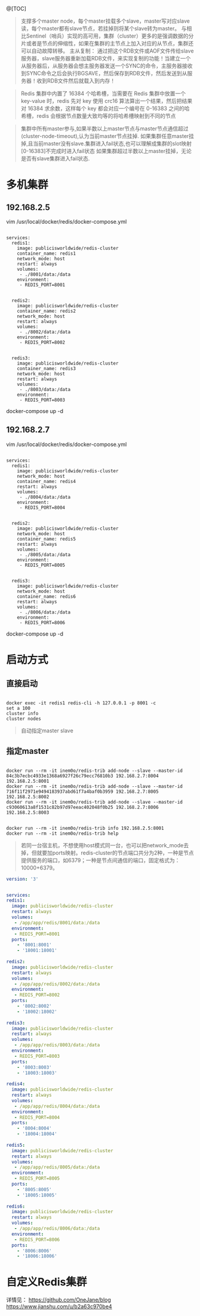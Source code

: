 @[TOC]
>支撑多个master node，每个master挂载多个slave，master写对应slave读，每个master都有slave节点，若挂掉则将某个slave转为master。
与相比Sentinel（哨兵）实现的高可用，集群（cluster）更多的是强调数据的分片或者是节点的伸缩性，如果在集群的主节点上加入对应的从节点，集群还可以自动故障转移。
主从复制： 通过把这个RDB文件或AOF文件传给slave服务器，slave服务器重新加载RDB文件，来实现复制的功能！当建立一个从服务器后，从服务器会想主服务器发送一个SYNC的命令，主服务器接收到SYNC命令之后会执行BGSAVE，然后保存到RDB文件，然后发送到从服务器！收到RDB文件然后就载入到内存！

> Redis 集群中内置了 16384 个哈希槽，当需要在 Redis 集群中放置一个 key-value 时，redis 先对 key 使用 crc16 算法算出一个结果，然后把结果对 16384 求余数，这样每个 key 都会对应一个编号在 0-16383 之间的哈希槽，redis 会根据节点数量大致均等的将哈希槽映射到不同的节点

> 集群中所有master参与,如果半数以上master节点与master节点通信超过(cluster-node-timeout),认为当前master节点挂掉.
如果集群任意master挂掉,且当前master没有slave.集群进入fail状态,也可以理解成集群的slot映射[0-16383]不完成时进入fail状态
如果集群超过半数以上master挂掉，无论是否有slave集群进入fail状态.

# 多机集群
## 192.168.2.5
vim /usr/local/docker/redis/docker-compose.yml
```version: '3'
 
services:
  redis1:
    image: publicisworldwide/redis-cluster
    container_name: redis1
    network_mode: host
    restart: always
    volumes:
     - ./8001/data:/data
    environment:
     - REDIS_PORT=8001
  
  
  redis2:
    image: publicisworldwide/redis-cluster
    container_name: redis2
    network_mode: host
    restart: always
    volumes:
     - ./8002/data:/data
    environment:
     - REDIS_PORT=8002
  
  
  redis3:
    image: publicisworldwide/redis-cluster
    container_name: redis3
    network_mode: host
    restart: always
    volumes:
     - ./8003/data:/data
    environment:
     - REDIS_PORT=8003
```
docker-compose up -d
## 192.168.2.7
vim /usr/local/docker/redis/docker-compose.yml

``` version: '3'
 
services:
  redis1:
    image: publicisworldwide/redis-cluster
    network_mode: host
    container_name: redis4
    restart: always
    volumes:
     - ./8004/data:/data
    environment:
     - REDIS_PORT=8004
  
  
  redis2:
    image: publicisworldwide/redis-cluster
    network_mode: host
    container_name: redis5
    restart: always
    volumes:
     - ./8005/data:/data
    environment:
     - REDIS_PORT=8005
  
  
  redis3:
    image: publicisworldwide/redis-cluster
    network_mode: host
    container_name: redis6
    restart: always
    volumes:
     - ./8006/data:/data
    environment:
     - REDIS_PORT=8006
```
docker-compose up -d
# 启动方式
## 直接启动
``` docker run --rm -it inem0o/redis-trib create --replicas 1 192.168.2.5:8001 192.168.2.5:8002 192.168.2.5:8003 192.168.2.7:8004 192.168.2.7:8005 192.168.2.7:8006

docker exec -it redis1 redis-cli -h 127.0.0.1 -p 8001 -c
set a 100
cluster info
cluster nodes
```
> 自动指定master slave
## 指定master

``` docker run --rm -it inem0o/redis-trib create  192.168.2.5:8001 192.168.2.5:8002 192.168.2.5:8003

docker run --rm -it inem0o/redis-trib add-node --slave --master-id 84c3b7ecbc4933e1368a6927f26c79ecc76810b3 192.168.2.7:8004 192.168.2.5:8001
docker run --rm -it inem0o/redis-trib add-node --slave --master-id 716f11f2971e9494183937abd61f7a4baf0b3959 192.168.2.7:8005 192.168.2.5:8002 
docker run --rm -it inem0o/redis-trib add-node --slave --master-id c93060613a8f1531c82b97d97eeac402048f0b25 192.168.2.7:8006 192.168.2.5:8003


docker run --rm -it inem0o/redis-trib info 192.168.2.5:8001
docker run --rm -it inem0o/redis-trib help
```
> 若同一台宿主机，不想使用host模式同一台，也可以把network_mode去掉，但就要加ports映射。redis-cluster的节点端口共分为2种，一种是节点提供服务的端口，如6379；一种是节点间通信的端口，固定格式为：10000+6379。

``` docker-compose.yml
version: '3'


services:
redis1:
  image: publicisworldwide/redis-cluster
  restart: always
  volumes:
   - /app/app/redis/8001/data:/data
  environment:
   - REDIS_PORT=8001
  ports:
    - '8001:8001'
    - '18001:18001'
    
redis2:
  image: publicisworldwide/redis-cluster
  restart: always
  volumes:
   - /app/app/redis/8002/data:/data
  environment:
   - REDIS_PORT=8002
  ports:
    - '8002:8002'
    - '18002:18002'
    
redis3:
  image: publicisworldwide/redis-cluster
  restart: always
  volumes:
   - /app/app/redis/8003/data:/data
  environment:
   - REDIS_PORT=8003
  ports:
    - '8003:8003'
    - '18003:18003'
    
redis4:
  image: publicisworldwide/redis-cluster
  restart: always
  volumes:
   - /app/app/redis/8004/data:/data
  environment:
   - REDIS_PORT=8004
  ports:
    - '8004:8004'
    - '18004:18004'
    
redis5:
  image: publicisworldwide/redis-cluster
  restart: always
  volumes:
   - /app/app/redis/8005/data:/data
  environment:
   - REDIS_PORT=8005
  ports:
    - '8005:8005'
    - '18005:18005'
    
redis6:
  image: publicisworldwide/redis-cluster
  restart: always
  volumes:
   - /app/app/redis/8006/data:/data
  environment:
   - REDIS_PORT=8006
  ports:
    - '8006:8006'
    - '18006:18006'
```
# 自定义Redis集群


详情见：
https://github.com/OneJane/blog
https://www.jianshu.com/u/b2a63c970be4